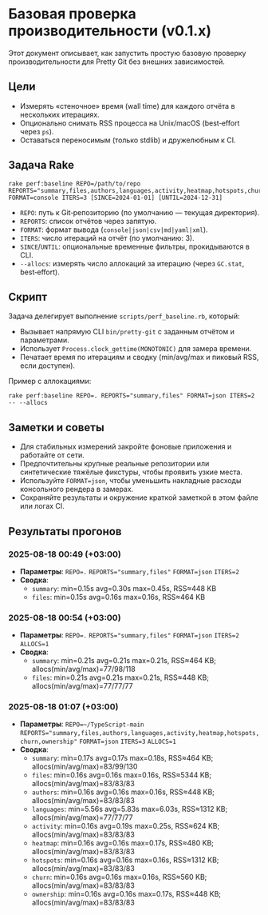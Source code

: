 # Базовая проверка производительности (v0.1.x)

Этот документ описывает, как запустить простую базовую проверку производительности для Pretty Git без внешних зависимостей.

## Цели
- Измерять «стеночное» время (wall time) для каждого отчёта в нескольких итерациях.
- Опционально снимать RSS процесса на Unix/macOS (best‑effort через `ps`).
- Оставаться переносимым (только stdlib) и дружелюбным к CI.

## Задача Rake

```
rake perf:baseline REPO=/path/to/repo REPORTS="summary,files,authors,languages,activity,heatmap,hotspots,churn,ownership" FORMAT=console ITERS=3 [SINCE=2024-01-01] [UNTIL=2024-12-31]
```

- `REPO`: путь к Git‑репозиторию (по умолчанию — текущая директория).
- `REPORTS`: список отчётов через запятую.
- `FORMAT`: формат вывода (`console|json|csv|md|yaml|xml`).
- `ITERS`: число итераций на отчёт (по умолчанию: 3).
- `SINCE`/`UNTIL`: опциональные временные фильтры, прокидываются в CLI.
- `--allocs`: измерять число аллокаций за итерацию (через `GC.stat`, best‑effort).

## Скрипт

Задача делегирует выполнение `scripts/perf_baseline.rb`, который:
- Вызывает напрямую CLI `bin/pretty-git` с заданным отчётом и параметрами.
- Использует `Process.clock_gettime(MONOTONIC)` для замера времени.
- Печатает время по итерациям и сводку (min/avg/max и пиковый RSS, если доступен).

Пример с аллокациями:

```
rake perf:baseline REPO=. REPORTS="summary,files" FORMAT=json ITERS=2 -- --allocs
```

## Заметки и советы
- Для стабильных измерений закройте фоновые приложения и работайте от сети.
- Предпочтительны крупные реальные репозитории или синтетические тяжёлые фикстуры, чтобы проявить узкие места.
- Используйте `FORMAT=json`, чтобы уменьшить накладные расходы консольного рендера в замерах.
- Сохраняйте результаты и окружение краткой заметкой в этом файле или логах CI.

## Результаты прогонов

### 2025-08-18 00:49 (+03:00)

- __Параметры__: `REPO=.` `REPORTS="summary,files"` `FORMAT=json` `ITERS=2`
- __Сводка__:
  - `summary`: min=0.15s avg=0.30s max=0.45s, RSS≈448 KB
  - `files`:   min=0.15s avg=0.16s max=0.16s, RSS≈464 KB

### 2025-08-18 00:54 (+03:00)

- __Параметры__: `REPO=.` `REPORTS="summary,files"` `FORMAT=json` `ITERS=2` `ALLOCS=1`
- __Сводка__:
  - `summary`: min=0.21s avg=0.21s max=0.21s, RSS≈464 KB; allocs(min/avg/max)=77/98/118
  - `files`:   min=0.21s avg=0.21s max=0.21s, RSS≈448 KB; allocs(min/avg/max)=77/77/77

### 2025-08-18 01:07 (+03:00)

- __Параметры__: `REPO=~/TypeScript-main` `REPORTS="summary,files,authors,languages,activity,heatmap,hotspots,churn,ownership"` `FORMAT=json` `ITERS=3` `ALLOCS=1`
- __Сводка__:
  - `summary`:   min=0.17s avg=0.17s max=0.18s, RSS≈464 KB;  allocs(min/avg/max)=83/99/130
  - `files`:     min=0.16s avg=0.16s max=0.16s, RSS≈5344 KB; allocs(min/avg/max)=83/83/83
  - `authors`:   min=0.16s avg=0.16s max=0.16s, RSS≈448 KB;  allocs(min/avg/max)=83/83/83
  - `languages`: min=5.56s avg=5.83s max=6.03s, RSS≈1312 KB; allocs(min/avg/max)=77/77/77
  - `activity`:  min=0.16s avg=0.19s max=0.25s, RSS≈624 KB;  allocs(min/avg/max)=83/83/83
  - `heatmap`:   min=0.16s avg=0.16s max=0.17s, RSS≈480 KB;  allocs(min/avg/max)=83/83/83
  - `hotspots`:  min=0.16s avg=0.16s max=0.16s, RSS≈1312 KB; allocs(min/avg/max)=83/83/83
  - `churn`:     min=0.16s avg=0.16s max=0.16s, RSS≈560 KB;  allocs(min/avg/max)=83/83/83
  - `ownership`: min=0.16s avg=0.16s max=0.17s, RSS≈448 KB;  allocs(min/avg/max)=83/83/83
